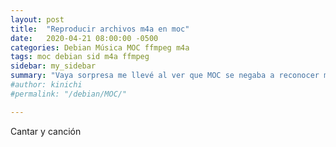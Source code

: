 ```yaml
---
layout: post
title:  "Reproducir archivos m4a en moc"
date:   2020-04-21 08:00:00 -0500
categories: Debian Música MOC ffmpeg m4a
tags: moc debian sid m4a ffmpeg
sidebar: my_sidebar
summary: "Vaya sorpresa me llevé al ver que MOC se negaba a reconocer mis recientemente pirateados archivos M4A. La solución fue extremadamente sencilla, aunque no inmediata."
#author: kinichi
#permalink: "/debian/MOC/"

---
```


Cantar y canción
